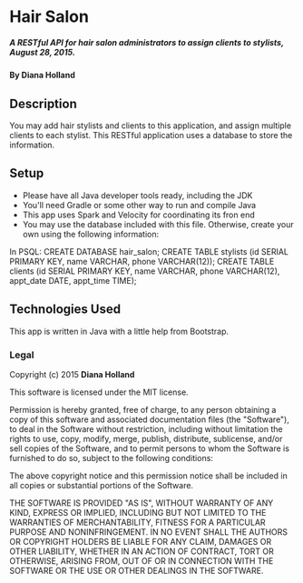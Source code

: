 # Hair Salon

##### A RESTful API for hair salon administrators to assign clients to stylists, August 28, 2015.

#### By **Diana Holland**

## Description

You may add hair stylists and clients to this application, and assign multiple clients to each stylist. This RESTful application uses a database to store the information.

## Setup

* Please have all Java developer tools ready, including the JDK
* You'll need Gradle or some other way to run and compile Java
* This app uses Spark and Velocity for coordinating its fron end
* You may use the database included with this file. Otherwise, create your own using the following information:

In PSQL:
CREATE DATABASE hair_salon;
CREATE TABLE stylists (id SERIAL PRIMARY KEY, name VARCHAR, phone VARCHAR(12));
CREATE TABLE clients (id SERIAL PRIMARY KEY, name VARCHAR, phone VARCHAR(12), appt_date DATE, appt_time TIME);

## Technologies Used

This app is written in Java with a little help from Bootstrap.

### Legal

Copyright (c) 2015 **Diana Holland**

This software is licensed under the MIT license.

Permission is hereby granted, free of charge, to any person obtaining a copy
of this software and associated documentation files (the "Software"), to deal
in the Software without restriction, including without limitation the rights
to use, copy, modify, merge, publish, distribute, sublicense, and/or sell
copies of the Software, and to permit persons to whom the Software is
furnished to do so, subject to the following conditions:

The above copyright notice and this permission notice shall be included in
all copies or substantial portions of the Software.

THE SOFTWARE IS PROVIDED "AS IS", WITHOUT WARRANTY OF ANY KIND, EXPRESS OR
IMPLIED, INCLUDING BUT NOT LIMITED TO THE WARRANTIES OF MERCHANTABILITY,
FITNESS FOR A PARTICULAR PURPOSE AND NONINFRINGEMENT. IN NO EVENT SHALL THE
AUTHORS OR COPYRIGHT HOLDERS BE LIABLE FOR ANY CLAIM, DAMAGES OR OTHER
LIABILITY, WHETHER IN AN ACTION OF CONTRACT, TORT OR OTHERWISE, ARISING FROM,
OUT OF OR IN CONNECTION WITH THE SOFTWARE OR THE USE OR OTHER DEALINGS IN
THE SOFTWARE.

